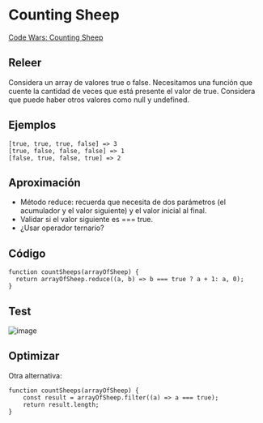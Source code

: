 # Counting Sheep

[Code Wars: Counting Sheep](https://www.codewars.com/kata/54edbc7200b811e956000556/train/javascript)

## Releer

Considera un array de valores true o false. Necesitamos una función que cuente la cantidad de veces que está presente el valor de true. Considera que puede haber otros valores como null y undefined.

## Ejemplos

```
[true, true, true, false] => 3
[true, false, false, false] => 1
[false, true, false, true] => 2
```

## Aproximación
- Método reduce: recuerda que necesita de dos parámetros (el acumulador y el valor siguiente) y el valor inicial al final. 
- Validar si el valor siguiente es === true. 
- ¿Usar operador ternario?

## Código

```
function countSheeps(arrayOfSheep) {
  return arrayOfSheep.reduce((a, b) => b === true ? a + 1: a, 0);
}
```

## Test

![image](https://github.com/thatmare/mycodegym/assets/113146161/d1af5b71-542a-458d-b7b7-8c4ddaee3be7)

## Optimizar
Otra alternativa:
```
function countSheeps(arrayOfSheep) {
    const result = arrayOfSheep.filter((a) => a === true);
    return result.length;
}
```
